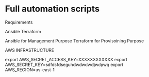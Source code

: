 # Full automation scripts

Requirements

Ansible
Terraform


 Ansible for Management Purpose
 Terraform for Provisoining Purpose


 AWS INFRASTRUCTURE

   export AWS_SECRET_ACCESS_KEY=XXXXXXXXXXXX
   export AWS_SECRET_KEY=sdfdsfdseguhdwdwdwdjwdpwq
   export AWS_REGION=us-east-1